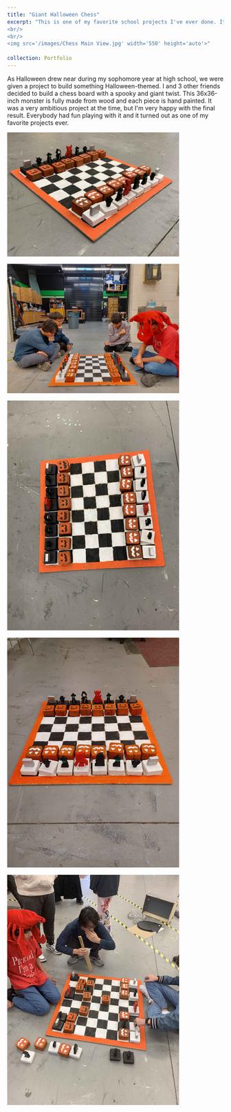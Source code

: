 ```yaml
---
title: "Giant Halloween Chess"
excerpt: "This is one of my favorite school projects I've ever done. It's a giant Halloween-themed chess board. This 36 in x 36 in monster is made entirely out of wood and hand-painted and is one of the most ambitious projects my friends and I have ever done.  
<br/>
<br/>
<img src='/images/Chess Main View.jpg' width='550' height='auto'>"

collection: Portfolio
---
```


As Halloween drew near during my sophomore year at high school, we were given a project to build something Halloween-themed. I and 3 other friends decided to build a chess board with a spooky and giant twist. This 36x36-inch monster is fully made from wood and each piece is hand painted. It was a very ambitious project at the time, but I'm very happy with the final result. Everybody had fun playing with it and it turned out as one of my favorite projects ever.
<p></p>
<img src='/images/Chess Main View.jpg' width='400' height='auto'>
<p></p>
<img src='/images/Chess Group Pose.jpg' width='400' height='auto'>
<p></p>
<img src='/images/Chess Top Side View.jpg' width='400' height='auto'>
<p></p>
<img src='/images/Chess Top View.jpg' width='400' height='auto'>
<p></p>
<img src='/images/Chess Playing.jpg' width='400' height='auto'>

